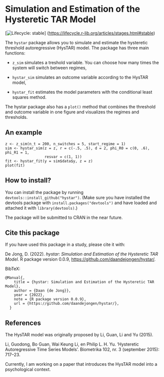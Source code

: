 # Simulation and Estimation of the Hysteretic TAR Model

<!-- badges: start -->
[![Lifecycle: stable](https://img.shields.io/badge/lifecycle-stable-brightgreen.svg)]
(https://lifecycle.r-lib.org/articles/stages.html#stable)

<!-- badges: end -->

The `hystar` package allows you to simulate and estimate the hysteretic
threshold autoregressive (HysTAR) model. The package has three main functions:

* `z_sim` simulates a treshold variable. You can choose how many times the
system will switch between regimes,

* `hystar_sim` simulates an outcome variable according to the HysTAR model,

* `hystar_fit` estimates the model parameters with the conditional least
squares method.

The hystar package also has a `plot()` method that combines the
threshold and outcome variable in one figure and visualizes the regimes and 
thresholds.

## An example
```
z <- z_sim(n_t = 200, n_switches = 5, start_regime = 1)
sim <- hystar_sim(z = z, r = c(-.5, .5), d = 2, phi_R0 = c(0, .6), phi_R1 = 1,
                  resvar = c(1, 1))
fit <- hystar_fit(y = sim$data$y, z = z)
plot(fit)
```

## How to install?
You can install the package by running `devtools::install_github("hystar")`.
(Make sure you have installed the devtools package with
`install.packages("devtools")` and have loaded and attached it with
`library(devtools)`.)

The package will be submitted to CRAN in the near future.

## Cite this package
If you have used this package in a study, please cite it with:

De Jong, D. (2022). _hystar: Simulation and Estimation of the Hysteretic TAR Model_. R package version 0.0.9, <https://github.com/daandejongen/hystar/>.

BibTeX:
```
@Manual{,
    title = {hystar: Simulation and Estimation of the Hysteretic TAR Model},
    author = {Daan {de Jong}},
    year = {2022},
    note = {R package version 0.0.9},
    url = {https://github.com/daandejongen/hystar/},
  }
```

## References
The HysTAR model was originally proposed by Li, Guan, Li and Yu (2015). 

Li, Guodong, Bo Guan, Wai Keung Li, en Philip L. H. Yu. ‘Hysteretic Autoregressive Time Series Models’. Biometrika 102, nr. 3 (september 2015): 717–23.

Currently, I am working on a paper that introduces the HysTAR model into
a psychological context.

